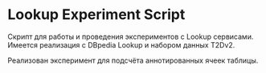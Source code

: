 # Lookup Experiment Script

Скрипт для работы и проведения экспериментов с Lookup сервисами. Имеется реализация с DBpedia Lookup и набором данных
T2Dv2.

Реализован эксперимент для подсчёта аннотированных ячеек таблицы. 
